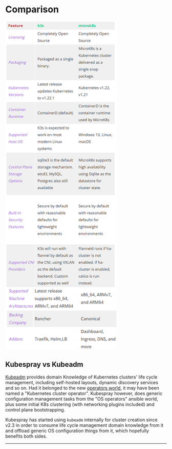 # Comparison

![k3s vs microk8s Comparision](images/k3s-vs-microk8s.png)

## Kubespray vs Kubeadm

[Kubeadm](https://github.com/kubernetes/kubeadm) provides domain Knowledge of
Kubernetes clusters' life cycle management, including self-hosted layouts,
dynamic discovery services and so on. Had it belonged to the new
[operators world](https://coreos.com/blog/introducing-operators.html), it may
have been named a "Kubernetes cluster operator". Kubespray however, does generic
configuration management tasks from the "OS operators" ansible world, plus some
initial K8s clustering (with networking plugins included) and control plane bootstrapping.

Kubespray has started using `kubeadm` internally for cluster creation since v2.3
in order to consume life cycle management domain knowledge from it and offload
generic OS configuration things from it, which hopefully benefits both sides.

---
